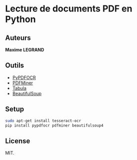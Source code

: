 # Lecture de documents PDF en Python

## Auteurs

**Maxime LEGRAND**

## Outils

 - [PyPDFOCR](https://pypi.python.org/pypi/pypdfocr)
 - [PDFMiner](https://github.com/euske/pdfminer)
 - [Tabula](http://tabula.technology/)
 - [BeautifulSoup](https://www.crummy.com/software/BeautifulSoup/)

## Setup

```sh
sudo apt-get install tesseract-ocr
pip install pypdfocr pdfminer beautifulsoup4
```

## License

MIT.

